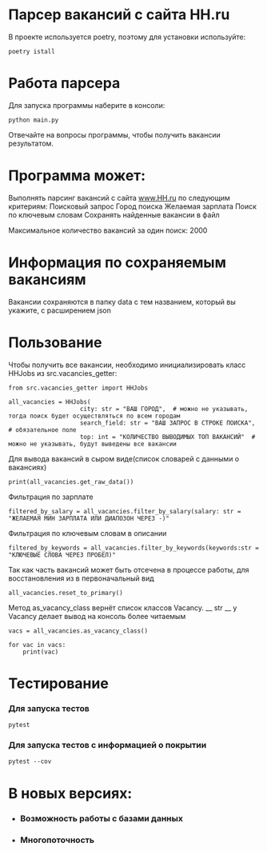 # Парсер вакансий с сайта HH.ru


В проекте используется poetry, поэтому для установки используйте:
```commandline
poetry istall
```


# Работа парсера
Для запуска программы наберите в консоли:
```commandline
python main.py
```
Отвечайте на вопросы программы, чтобы получить вакансии результатом.

# Программа может:
Выполнять парсинг вакансий с сайта www.HH.ru по следующим критериям:
Поисковый запрос
Город поиска
Желаемая зарплата
Поиск по ключевым словам
Сохранять найденные вакансии в файл

Максимальное количество вакансий за один поиск: 2000

# Информация по сохраняемым вакансиям
Вакансии сохраняются в папку data с тем названием, который вы укажите, с расширением json

# Пользование
Чтобы получить все вакансии, необходимо инициализировать класс HHJobs из src.vacancies_getter:
```
from src.vacancies_getter import HHJobs

all_vacancies = HHJobs(
                    city: str = "ВАШ ГОРОД",  # можно не указывать, тогда поиск будет осуществляться по всем городам
                    search_field: str = "ВАШ ЗАПРОС В СТРОКЕ ПОИСКА",  # обязательное поле
                    top: int = "КОЛИЧЕСТВО ВЫВОДИМЫХ ТОП ВАКАНСИЙ"  # можно не указывать, будут выведены все вакансии

```

Для вывода вакансий в сыром виде(список словарей с данными о вакансиях)
```
print(all_vacancies.get_raw_data())
```
Фильтрация по зарплате
```
filtered_by_salary = all_vacancies.filter_by_salary(salary: str = "ЖЕЛАЕМАЯ МИН ЗАРПЛАТА ИЛИ ДИАПОЗОН ЧЕРЕЗ -)"
```

Фильтрация по ключевым словам в описании
```
filtered_by_keywords = all_vacancies.filter_by_keywords(keywords:str = "КЛЮЧЕВЫЕ СЛОВА ЧЕРЕЗ ПРОБЕЛ)"
```

Так как часть вакансий может быть отсечена в процессе работы, для восстановления из в первоначальный вид
```
all_vacancies.reset_to_primary()
```

Метод as_vacancy_class вернёт список классов Vacancy. __ str __ у Vacancy делает вывод на консоль более читаемым

```
vacs = all_vacancies.as_vacancy_class()

for vac in vacs:
    print(vac)
```

# Тестирование
### Для запуска тестов
```
pytest
```
### Для запуска тестов с информацией о покрытии
```
pytest --cov
```

# В новых версиях:
- ### Возможность работы с базами данных
- ### Многопоточность


